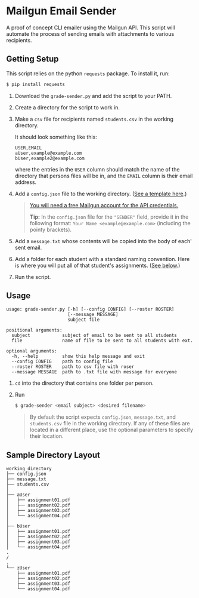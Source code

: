 Mailgun Email Sender
========

A proof of concept CLI emailer using the Mailgun API. This script will
automate the process of sending emails with attachments to various recipients.

## Getting Setup

This script relies on the python `requests` package. To install it, run:
```bash
$ pip install requests
```

1. Download the `grade-sender.py` and add the script to your PATH.
2. Create a directory for the script to work in.
  1. Make a `csv` file for recipients named `students.csv` in the
     working directory.  
    
     It should look something like this:
     ```csv
     USER,EMAIL
     aUser,example@example.com
     bUser,example2@example.com
     ```   
     where the entries in the `USER` column should match the name of the
     directory that persons files will be in, and the `EMAIL` column is
     their email address.
  2. Add a `config.json` file to the working directory. ([See a template here](/working_directory/config_template.json).)
     
     > [You will need a free Mailgun account for the API credentials.](https://mailgun.com/)
     >
     > **Tip:** In the `config.json` file for the `"SENDER"` field, provide it in the
     > following format: `Your Name <example@example.com>` (including the pointy brackets).
  3. Add a `message.txt` whose contents will be copied into the body of each'
     sent email.
  4. Add a folder for each student with a standard naming convention. Here is
     where you will put all of that student's assignments. ([See below](#sample-directory-layout).)
3. Run the script.

## Usage

```
usage: grade-sender.py [-h] [--config CONFIG] [--roster ROSTER]
                       [--message MESSAGE]
                       subject file

positional arguments:
  subject            subject of email to be sent to all students
  file               name of file to be sent to all students with ext.

optional arguments:
  -h, --help         show this help message and exit
  --config CONFIG    path to config file
  --roster ROSTER    path to csv file with roser
  --message MESSAGE  path to .txt file with message for everyone
```

1. `cd` into the directory that contains one folder per person.
2. Run
   ```bash
   $ grade-sender <email subject> <desired filename>
   ```

   > By default the script expects `config.json`, `message.txt`, and
   > `students.csv` file in the working directory. If any of these files are
   > located in a different place, use the optional parameters to specify their
   > location.

## Sample Directory Layout

```
working_directory
├── config.json
├── message.txt
├── students.csv
│
├── aUser
│   ├── assignment01.pdf
│   ├── assignment02.pdf
│   ├── assignment03.pdf
│   └── assignment04.pdf
│
├── bUser
│   ├── assignment01.pdf
│   ├── assignment02.pdf
│   ├── assignment03.pdf
│   └── assignment04.pdf
.
/
.
└── zUser
    ├── assignment01.pdf
    ├── assignment02.pdf
    ├── assignment03.pdf
    └── assignment04.pdf
```

